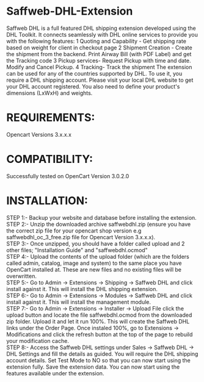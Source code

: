 # Saffweb-DHL-Extension
Saffweb DHL is a full featured DHL shipping extension developed using the DHL Toolkit. It connects seamlessly with DHL online services to provide you with the following features: 1 Quoting and Capability - Get shipping rate based on weight for client in checkout page 2 Shipment Creation - Create the shipment from the backend. Print Airway Bill (with PDF Label) and get the Tracking code 3 Pickup services- Request Pickup with time and date. Modify and Cancel Pickup. 4 Tracking- Track the shipment The extension can be used for any of the countries supported by DHL. To use it, you require a DHL shipping account. Please visit your local DHL website to get your DHL account registered. You also need to define your product's dimensions (LxWxH) and weights.

REQUIREMENTS:
=============
Opencart Versions 3.x.x.x

COMPATIBILITY:
===============
Successfully tested on OpenCart Version 3.0.2.0

INSTALLATION:
===============
STEP 1:- Backup your website and database before installing the extension.<br>
STEP 2:- Unzip the downloaded archive saffwebdhl.zip (ensure you have the correct zip file for your opencart shop version e.g saffwebdhl_oc_3_free.zip file for Opencart Version 3.x.x.x).<br>
STEP 3:- Once unzipped, you should have a folder called upload and 2 other files; "Installation Guide" and "saffwebdhl.ocmod"<br>
STEP 4:- Upload the contents of the upload folder (which are the folders called admin, catalog, image and system) to the same place you have OpenCart installed at. These are new files and no existing files will be overwritten.  <br> 
STEP 5:- Go to Admin -> Extensions -> Shipping -> Saffweb DHL and click install against it. This will install the DHL shipping extension.<br>
STEP 6:- Go to Admin -> Extensions -> Modules -> Saffweb DHL and click install against it. This will install the management module.<br>
STEP 7:- Go to Admin -> Extensions -> Installer -> Upload File click the upload button and locate the file saffwebdhl.ocmod from the downloaded zip folder. Upload it and let it run 100%. This will create the Saffweb DHL links under the Order Page. Once instaled 100%, go to Extensions -> Modifications and click the refresh button at the top of the page to rebuild your modification cache.<br>
STEP 8:- Access the Saffweb DHL settings under Sales -> Saffweb DHL -> DHL Settings and fill the details as guided. You will require the DHL shipping account details. Set Test Mode to NO so that you can now start using the extension fully. Save the extension data. You can now start using the features available under the extension.
